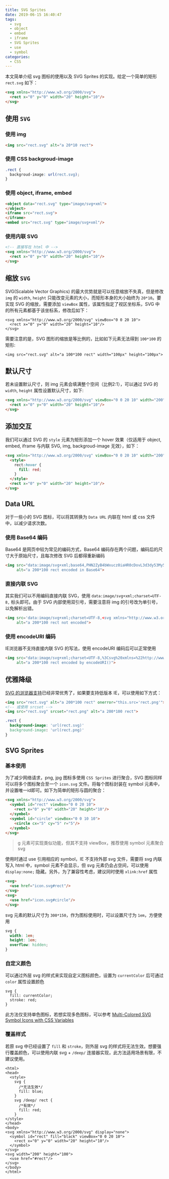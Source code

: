 ```yaml
---
title: SVG Sprites
date: 2019-06-15 16:40:47
tags:
  - svg
  - object
  - embed
  - iframe
  - SVG Sprites
  - use
  - symbol
categories:
  - CSS
---
```

本文简单介绍 svg 图标的使用以及 SVG Sprites 的实现。给定一个简单的矩形 `rect.svg` 如下：
```html
<svg xmlns="http://www.w3.org/2000/svg">
  <rect x="0" y="0" width="20" height="10"/>
</svg>
```

## 使用 `SVG`

### 使用 img
```html
<img src="rect.svg" alt="a 20*10 rect">
```

### 使用 CSS backgroud-image
```css
.rect {
  backgroud-image: url(rect.svg);
}
```

<!-- more -->

### 使用 object, iframe, embed
```html
<object data="rect.svg" type="image/svg+xml">
</object>
<iframe src="rect.svg">
</iframe>
<embed src="rect.svg" type="image/svg+xml"/>
```

### 使用内联 SVG
```html
<!-- 直接写在 html 中 -->
<svg xmlns="http://www.w3.org/2000/svg">
  <rect x="0" y="0" width="20" height="10"/>
</svg>
```

## 缩放 `SVG`
SVG(Scalable Vector Graphics) 的最大优势就是可以任意缩放不失真，但是修改 `img` 的 `width`, `height` 只能改变元素的大小，而矩形本身的大小始终为 `20*10`。要实现 SVG 的缩放，需要添加 `viewBox` 属性，该属性指定了视区坐标系，SVG 中的所有元素都基于该坐标系，修改后如下：
```
<svg xmlns="http://www.w3.org/2000/svg" viewBox="0 0 20 10">
  <rect x="0" y="0" width="20" height="10"/>
</svg>
```
需要注意的是，SVG 图形的缩放是等比例的，比如如下元素无法得到 `100*100` 的矩形:
```
<img src="rect.svg" alt="a 100*100 rect" width="100px" height="100px">
```

## 默认尺寸
若未设置默认尺寸，则 img 元素会填满整个空间（比例2:1），可以通过 SVG 的 `width`, `height` 属性设置默认尺寸，如下:
```html
<svg xmlns="http://www.w3.org/2000/svg" viewBox="0 0 20 10" width="200" height="100">
  <rect x="0" y="0" width="20" height="10"/>
</svg>
```

## 添加交互
我们可以通过 SVG 的 `style` 元素为矩形添加一个 hover 效果（仅适用于 object, embed, iframe 与内联 SVG, img, backgroud-image 无效），如下：
```html
<svg xmlns="http://www.w3.org/2000/svg" viewBox="0 0 20 10" width="200" height="100">
  <style>
    rect:hover {
      fill: red;
    }
  </style>
  <rect x="0" y="0" width="20" height="10"/>
</svg>
```

## Data URL
对于一些小的 SVG 图标，可以将其转换为 `Data URL` 内联在 html 或 css 文件中，以减少请求次数。

### 使用 Base64 编码
Base64 是网页中较为常见的编码方式，Base64 编码存在两个问题，编码后的尺寸大于原始尺寸，且每次修改 SVG 后都得重新编码
```html
<img src="data:image/svg+xml;base64,PHN2ZyB4bWxucz0iaHR0cDovL3d3dy53My5vcmcvMjAwMC9zdmciIHZpZXdCb3g9IjAgMCAyMCAxMCIgd2lkdGg9IjIwMCIgaGVpZ2h0PSIxMDAiPgogICAgPHN0eWxlPgogICAgICAgIHJlY3Q6aG92ZXIgewogICAgICAgIGZpbGw6IHJlZDsKICAgICAgICB9CiAgICA8L3N0eWxlPgogICAgPHJlY3QgeD0iMCIgeT0iMCIgd2lkdGg9IjIwIiBoZWlnaHQ9IjEwIi8+Cjwvc3ZnPgo="
     alt="a 200*100 rect encoded in Base64">
```

### 直接内联 SVG
其实我们可以不用编码直接内联 SVG，使用 `data:image/svg+xml;charset=UTF-8,` 标头即可。由于 SVG 内部使用双引号，需要注意将 img 的引号改为单引号，以免解析出错。
```html
<img src='data:image/svg+xml;charset=UTF-8,<svg xmlns="http://www.w3.org/2000/svg" viewBox="0 0 20 10" width="200" height="100"><style>rect:hover{fill:red;}</style><rect x="0" y="0" width="20" height="10"/></svg>'
     alt="a 200*100 rect not encoded">
```

### 使用 encodeURI 编码
IE浏览器不支持直接内联 SVG 的写法，使用 encodeURI 编码后可以正常使用
```html
<img src="data:image/svg+xml;charset=UTF-8,%3Csvg%20xmlns=%22http://www.w3.org/2000/svg%22%20viewBox=%220%200%2020%2010%22%20width=%22200%22%20height=%22100%22%3E%3Cstyle%3Erect:hover%7Bfill:red;%7D%3C/style%3E%3Crect%20x=%220%22%20y=%220%22%20width=%2220%22%20height=%2210%22/%3E%3C/svg%3E"
     alt="a 200*100 rect encoded by encodeURI()">
```

## 优雅降级
[SVG 的浏览器支持](https://caniuse.com/#feat=svg,svg-img,svg-css,svg-html5)已经非常优秀了，如果要支持低版本 IE，可以使用如下方式：
```html
<img src="rect.svg" alt="a 200*100 rect" onerror="this.src='rect.png'">
<!-- 或使用 srcset -->
<img src="rect.svg" srcset="rect.png" alt="a 200*100 rect">
```
```CSS
.rect {
  background-image: 'url(rect.svg)'
  background-image: 'url(rect.png)'
}
```

## SVG Sprites
### 基本使用
为了减少网络请求，png, jpg 图标多使用 `CSS Sprites` 进行聚合，SVG 图标同样可以将多个图标聚合至一个 `icon.svg` 文件。将每个图标封装在 symbol 元素中，并设置唯一id即可。如下为简单的矩形与圆的聚合：
```html
<svg xmlns="http://www.w3.org/2000/svg">
  <symbol id="rect" viewBox="0 0 20 10">
    <rect x="0" y="0" width="20" height="10"/>
  </symbol>
  <symbol id="circle" viewBox="0 0 10 10">
    <circle cx="5" cy="5" r="5"/>
  </symbol>
</svg>
```
> g 元素可实现类似功能，但其不支持 viewBox，推荐使用 symbol 元素聚合 svg

使用时通过 use 引用相应的 symbol，IE 不支持外部 svg 文件，需要将 svg 内联写入 html 中，symbol 元素不会显示，但 svg 元素仍会占空间，可以使用 `display:none;` 隐藏。另外，为了兼容性考虑，建议同时使用 `xlink:href` 属性
```html
<svg>
  <use href="icon.svg#rect"/>
</svg>
<svg>
  <use href="icon.svg#circle"/>
</svg>
```
svg 元素的默认尺寸为 `300*150`，作为图标使用时，可以设置尺寸为 `1em`，方便使用
```CSS
svg {
  width: 1em;
  height: 1em;
  overflow: hidden;
}
```

### 自定义颜色
可以通过外层 svg 的样式来实现自定义图标颜色，设置为 `currentColor` 后可通过 `color` 属性设置颜色
```
svg {
  fill: currentColor;
  stroke: red;
}
```

此方法仅支持单色图标，若想实现多色图标，可以参考 [Multi-Colored SVG Symbol Icons with CSS Variables](https://frontstuff.io/multi-colored-svg-symbol-icons-with-css-variables)

### 覆盖样式
若原 svg 中已经设置了 `fill` 和 `stroke`，则外层 svg 的样式将无法生效。想要强行覆盖颜色，可以使用内联 svg + `/deep/` 连接器实现，此方法适用场景有限，不建议使用。
```
<html>
<head>
  <style>
    svg {
      /*无法生效*/
      fill: blue;
    }
    svg /deep/ rect {
      /*有效*/
      fill: red;
    }
</style>
</head>
<body>
<svg xmlns="http://www.w3.org/2000/svg" display="none">
  <symbol id="rect" fill="black" viewBox="0 0 20 10">
    <rect x="0" y="0" width="20" height="10"/>
  </symbol>
</svg>
<svg width="200" height="100">
  <use href="#rect"/>
</svg>
</body>
</html>
```
